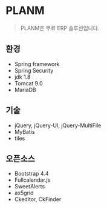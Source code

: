 # PLANM
> PLANM은 무료 ERP 솔루션입니다.


## 환경
+ Spring framework
+ Spring Security
+ jdk 1.8
+ Tomcat 9.0
+ MariaDB

## 기술
+ jQuery, jQuery-UI, jQuery-MultiFile
+ MyBatis
+ tiles

## 오픈소스
+ Bootstrap 4.4
+ Fullcalendar.js
+ SweetAlerts
+ ax5grid
+ Ckeditor, CkFinder
